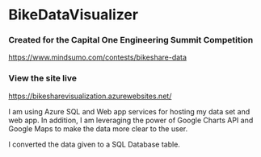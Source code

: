 # BikeDataVisualizer

### Created for the Capital One Engineering Summit Competition
https://www.mindsumo.com/contests/bikeshare-data

### View the site live
https://bikesharevisualization.azurewebsites.net/

I am using Azure SQL and Web app services for hosting my data set and web app. In addition, I am leveraging the power of Google Charts API and Google Maps to make the data more clear to the user.

I converted the data given to a SQL Database table.
